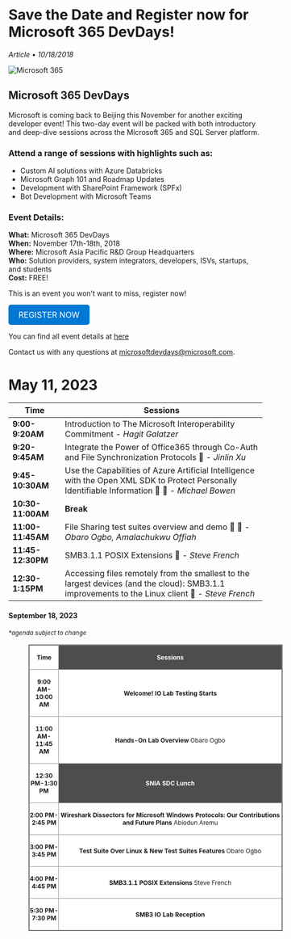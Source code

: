 # Save the Date and Register now for Microsoft 365 DevDays!

*Article • 10/18/2018*

![Microsoft 365](https://upload.wikimedia.org/wikipedia/commons/thumb/4/44/Microsoft_logo.svg/1200px-Microsoft_logo.svg.png)

## Microsoft 365 DevDays

Microsoft is coming back to Beijing this November for another exciting developer event! This two-day event will be packed with both introductory and deep-dive sessions across the Microsoft 365 and SQL Server platform.

### Attend a range of sessions with highlights such as:

- Custom AI solutions with Azure Databricks
- Microsoft Graph 101 and Roadmap Updates
- Development with SharePoint Framework (SPFx)
- Bot Development with Microsoft Teams

### Event Details:

**What:** Microsoft 365 DevDays  
**When:** November 17th-18th, 2018  
**Where:** Microsoft Asia Pacific R&D Group Headquarters  
**Who:** Solution providers, system integrators, developers, ISVs, startups, and students  
**Cost:** FREE!  

This is an event you won’t want to miss, register now!


<a href="#" style="display: inline-block; padding: 10px 20px; font-size: 16px; color: white; background-color: #0078D4; text-decoration: none; border-radius: 5px;">REGISTER NOW</a>

You can find all event details at [here](#)

Contact us with any questions at [microsoftdevdays@microsoft.com](mailto:microsoftdevdays@microsoft.com).

# May 11, 2023

| Time            | Sessions |
|----------------|----------|
| **9:00-9:20AM**  | Introduction to The Microsoft Interoperability Commitment - *Hagit Galatzer* |
| **9:20-9:45AM**  | Integrate the Power of Office365 through Co-Auth and File Synchronization Protocols 📄 - *Jinlin Xu* |
| **9:45-10:30AM** | Use the Capabilities of Azure Artificial Intelligence with the Open XML SDK to Protect Personally Identifiable Information 📄 🎥 - *Michael Bowen* |
| **10:30-11:00AM** | **Break** |
| **11:00-11:45AM** | File Sharing test suites overview and demo 📄 🎥 - *Obaro Ogbo, Amalachukwu Offiah* |
| **11:45-12:30PM** | SMB3.1.1 POSIX Extensions 📄 - *Steve French* |
| **12:30-1:15PM** | Accessing files remotely from the smallest to the largest devices (and the cloud): SMB3.1.1 improvements to the Linux client 📄 - *Steve French* |


<h4>
    <strong>September 18, 2023</strong>
</h4>
<p>
    <span style="font-size:12px;"><i>*agenda subject to change</i></span>
</p>
<figure class="table" style="width:100%;">
    <table class="ck-table-resized" style="background-color:hsl(0, 0%, 100%);border:1px solid hsl(0, 0%, 30%);">
        <colgroup><col style="width:11.61%;"><col style="width:88.39%;"></colgroup>
        <thead>
            <tr>
                <th style="border:1px solid hsl(0, 0%, 60%);height:30px;padding:0px;width:130px;">
                    <p style="text-align:center;">
                        <span style="font-size:12px;">Time</span>
                    </p>
                </th>
                <th style="background-color:hsl(0, 0%, 30%);border:1px solid hsl(0, 0%, 60%);height:30px;padding:0px;">
                    <p style="text-align:center;">
                        <span style="color:hsl(0,0%,100%);font-size:12px;">Sessions</span>
                    </p>
                </th>
            </tr>
        </thead>
        <tbody>
            <tr>
                <td style="border:1px solid hsl(0, 0%, 60%);height:36px;padding:0px;width:130px;">
                    <p style="text-align:center;">
                        <span style="font-size:12px;"><strong>9:00 AM-10:00 AM</strong></span>
                    </p>
                </td>
                <td style="border:1px solid hsl(0, 0%, 60%);height:36px;padding:0px;">
                    <p style="text-align:center;">
                        <span style="background-color:hsl(0,0%,100%);font-size:12px;"><strong>Welcome! IO Lab Testing Starts</strong></span>
                    </p>
                </td>
            </tr>
            <tr>
                <td style="border:1px solid hsl(0, 0%, 60%);height:36px;padding:0px;width:130px;">
                    <p style="text-align:center;">
                        <span style="font-size:12px;"><strong>11:00 AM-11:45 AM</strong></span>
                    </p>
                </td>
                <td style="border:1px solid hsl(0, 0%, 60%);height:36px;padding:0px;">
                    <p style="text-align:center;">
                        <span style="background-color:hsl(0,0%,100%);font-size:12px;"><strong>Hands-On Lab Overview </strong>Obaro Ogbo</span>
                    </p>
                </td>
            </tr>
            <tr>
                <td style="border:1px solid hsl(0, 0%, 60%);height:36px;padding:0px;width:130px;">
                    <p style="text-align:center;">
                        <span style="font-size:12px;"><strong>12:30 PM-1:30 PM</strong></span>
                    </p>
                </td>
                <td style="background-color:hsl(0, 0%, 30%);border:1px solid hsl(0, 0%, 60%);height:36px;padding:0px;">
                    <p style="text-align:center;">
                        <span style="color:hsl(0,0%,100%);font-size:12px;"><strong>SNIA SDC Lunch</strong></span>
                    </p>
                </td>
            </tr>
            <tr>
                <td style="border:1px solid hsl(0, 0%, 60%);height:36px;padding:0px;width:130px;">
                    <p style="text-align:center;">
                        <span style="font-size:12px;"><strong>2:00 PM-2:45 PM</strong></span>
                    </p>
                </td>
                <td style="border:1px solid hsl(0, 0%, 60%);height:36px;padding:0px;">
                    <p style="text-align:center;">
                        <span style="background-color:hsl(0,0%,100%);font-size:12px;"><strong>Wireshark Dissectors for Microsoft Windows Protocols: Our Contributions and Future Plans </strong>Abiodun Aremu</span>
                    </p>
                </td>
            </tr>
            <tr>
                <td style="border:1px solid hsl(0, 0%, 60%);height:36px;padding:0px;width:130px;">
                    <p style="text-align:center;">
                        <span style="font-size:12px;"><strong>3:00 PM-3:45 PM</strong></span>
                    </p>
                </td>
                <td style="border:1px solid hsl(0, 0%, 60%);height:36px;padding:0px;">
                    <p style="text-align:center;">
                        <span style="background-color:hsl(0,0%,100%);font-size:12px;"><strong>Test Suite Over Linux &amp; New Test Suites Features </strong>Obaro Ogbo</span>
                    </p>
                </td>
            </tr>
            <tr>
                <td style="border:1px solid hsl(0, 0%, 60%);height:36px;padding:0px;">
                    <p style="text-align:center;">
                        <span style="font-size:12px;"><strong>4:00 PM-4:45 PM</strong></span>
                    </p>
                </td>
                <td style="border:1px solid hsl(0, 0%, 60%);height:36px;padding:0px;">
                    <p style="text-align:center;">
                        <span style="background-color:hsl(0,0%,100%);font-size:12px;"><strong>SMB3.1.1 POSIX Extensions </strong>Steve French</span>
                    </p>
                </td>
            </tr>
            <tr>
                <td style="border:1px solid hsl(0, 0%, 60%);height:36px;padding:0px;">
                    <p style="text-align:center;">
                        <span style="font-size:12px;"><strong>5:30 PM-7:30 PM</strong></span>
                    </p>
                </td>
                <td style="border:1px solid hsl(0, 0%, 60%);height:36px;padding:0px;">
                    <p style="text-align:center;">
                        <span style="background-color:hsl(0,0%,100%);font-size:12px;"><strong>SMB3 IO Lab Reception</strong></span>
                    </p>
                </td>
            </tr>
        </tbody>
    </table>
</figure>
